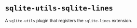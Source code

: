 # `sqlite-utils-sqlite-lines`

A `sqlite-utils` plugin that registers the `sqlite-lines` extension.
